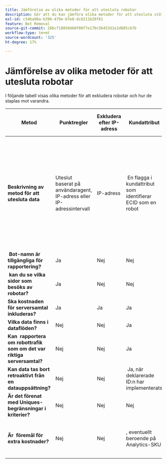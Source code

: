 ```yaml
---
title: Jämförelse av olika metoder för att utesluta robotar
description: Gör att du kan jämföra olika metoder för att utesluta stötar.
exl-id: c54ba98a-b396-479e-bfe8-dc6211b26f61
feature: Bot Removal
source-git-commit: 266cf18050d60f08f7e170c56453d1e1d805cb7b
workflow-type: tm+mt
source-wordcount: '325'
ht-degree: 17%

---
```


# Jämförelse av olika metoder för att utesluta robotar

I följande tabell visas olika metoder för att exkludera robotar och hur de staplas mot varandra.

| Metod | Punktregler | Exkludera efter IP-adress | Kundattribut | Segmentering | Poäng + segmentering från tredje part | Utelämna &#x200B; för serveranrop för &#x200B; vid körning | VISTA-regel för anpassad databas |
| --- | --- | --- | --- | --- | --- | --- | --- |
| **Beskrivning av metod för att utesluta data** | Uteslut &#x200B; baserat på användaragent, IP-adress eller IP-adressintervall | IP-adress | &#x200B; En flagga i kundattribut som identifierar ECID som en robot | &#x200B; i ett Analytics-segment som identifierar kända botar baserat på robotbeteendet | &#x200B; en tredje part som [Perimeter X](https://www.perimeterx.com) eller [Akamai Bot Manager](https://www.akamai.com/us/en/products/security/bot-manager.jsp) tilldelar varje sidvy ett poängvärde som anger hur sannolikt det är att det är en robot. Score skickas till Analytics och segment kan användas för att filtrera data utifrån poängen. | &#x200B; logik på klientsidan hindrar Analytics-serveranropet från att köras för robotar. | &#x200B; En VISTA-regel kommer att flytta trafik från botar som uppfyller vissa villkor till en separat rapportserie. |
| **&#x200B; Bot-namn är tillgängliga för rapportering?** | Ja | Nej | Nej | Nej | Nej | Nej | Ja |
| **&#x200B; kan du se vilka sidor som besöks av robotar?** | Ja | Nej | Nej | Nej | Ja | Nej | Ja |
| &#x200B;**Ska kostnaden för serversamtal inkluderas?** | Ja | Ja | Ja | Ja | Ja | Nej | Ja |
| **Vilka data finns i dataflöden?** | Nej | Nej | Ja | Ja | Ja | Nej | Ja |
| **Kan &#x200B; rapportera om robottrafik som om det var riktiga serversamtal?** | Nej | Nej | Ja | Ja | Ja | Nej | Nej |
| **Kan data tas bort retroaktivt från en datauppsättning?** | Nej | Nej | &#x200B; Ja, när deklarerade ID:n har implementerats | Ja | Ja, när poängen är implementerade | Nej | Nej |
| **Är det förenat med Uniques-begränsningar i kriterier?** | Nej | Nej | Nej | Ja | Nej | Nej | Nej |
| **Är &#x200B; föremål för extra kostnader?** | Nej | Nej | &#x200B;, eventuellt beroende på Analytics-SKU | Nej | Ja | Nej | &#x200B; Ja - kostnad för att implementera och underhålla en VISTA-regel |
